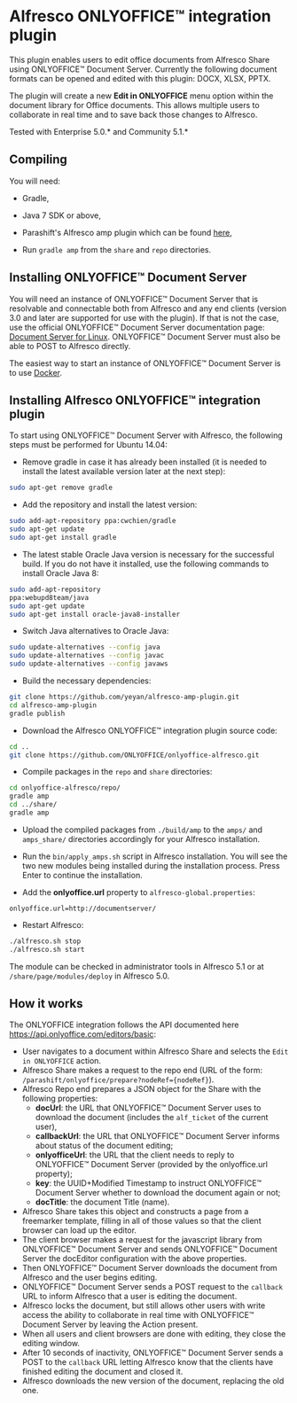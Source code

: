 # Alfresco ONLYOFFICE™ integration plugin

This plugin enables users to edit office documents from Alfresco Share using ONLYOFFICE™ Document Server. Currently the following document formats can be opened and edited with this plugin: DOCX, XLSX, PPTX.

The plugin will create a new **Edit in ONLYOFFICE** menu option within the document library for Office documents. This allows multiple users to collaborate in real time and to save back those changes to Alfresco.

Tested with Enterprise 5.0.\* and Community 5.1.\*


## Compiling

You will need:

* Gradle,

* Java 7 SDK or above,

* Parashift's Alfresco amp plugin which can be found [here](https://bitbucket.org/parashift/alfresco-amp-plugin),

* Run `gradle amp` from the `share` and `repo` directories.


## Installing ONLYOFFICE™ Document Server

You will need an instance of ONLYOFFICE™ Document Server that is resolvable and connectable both from Alfresco and any end clients (version 3.0 and later are supported for use with the plugin). If that is not the case, use the official ONLYOFFICE™ Document Server documentation page: [Document Server for Linux](http://helpcenter.onlyoffice.com/server/linux/document/linux-installation.aspx). ONLYOFFICE™ Document Server must also be able to POST to Alfresco directly.

The easiest way to start an instance of ONLYOFFICE™ Document Server is to use [Docker](https://github.com/ONLYOFFICE/Docker-DocumentServer).


## Installing Alfresco ONLYOFFICE™ integration plugin

To start using ONLYOFFICE™ Document Server with Alfresco, the following steps must be performed for Ubuntu 14.04:

* Remove gradle in case it has already been installed (it is needed to install the latest available version later at the next step):
```bash
sudo apt-get remove gradle
```

* Add the repository and install the latest version:
```bash
sudo add-apt-repository ppa:cwchien/gradle
sudo apt-get update
sudo apt-get install gradle
```

* The latest stable Oracle Java version is necessary for the successful build. If you do not have it installed, use the following commands to install Oracle Java 8: 
```bash
sudo add-apt-repository 
ppa:webupd8team/java
sudo apt-get update
sudo apt-get install oracle-java8-installer
```

* Switch Java alternatives to Oracle Java:
```bash
sudo update-alternatives --config java
sudo update-alternatives --config javac
sudo update-alternatives --config javaws 
```

* Build the necessary dependencies:
```bash
git clone https://github.com/yeyan/alfresco-amp-plugin.git
cd alfresco-amp-plugin
gradle publish
```

* Download the Alfresco ONLYOFFICE™ integration plugin source code: 
```bash
cd ..
git clone https://github.com/ONLYOFFICE/onlyoffice-alfresco.git
```

* Compile packages in the `repo` and `share` directories: 
```bash
cd onlyoffice-alfresco/repo/
gradle amp
cd ../share/
gradle amp
```

* Upload the compiled packages from `./build/amp` to the `amps/` and `amps_share/` directories accordingly for your Alfresco installation.

* Run the `bin/apply_amps.sh` script in Alfresco installation. You will see the two new modules being installed during the installation process. Press Enter to continue the installation.

* Add the **onlyoffice.url** property to `alfresco-global.properties`: 
```
onlyoffice.url=http://documentserver/
```

* Restart Alfresco:
```bash
./alfresco.sh stop
./alfresco.sh start
```

The module can be checked in administrator tools in Alfresco 5.1 or at `/share/page/modules/deploy` in Alfresco 5.0.


## How it works

The ONLYOFFICE integration follows the API documented here https://api.onlyoffice.com/editors/basic:

* User navigates to a document within Alfresco Share and selects the `Edit in ONLYOFFICE` action.
* Alfresco Share makes a request to the repo end (URL of the form: `/parashift/onlyoffice/prepare?nodeRef={nodeRef}`).
* Alfresco Repo end prepares a JSON object for the Share with the following properties:
  * **docUrl**: the URL that ONLYOFFICE™ Document Server uses to download the document (includes the `alf_ticket` of the current user),
  * **callbackUrl**: the URL that ONLYOFFICE™ Document Server informs about status of the document editing;
  * **onlyofficeUrl**: the URL that the client needs to reply to ONLYOFFICE™ Document Server (provided by the onlyoffice.url property);
  * **key**: the UUID+Modified Timestamp to instruct ONLYOFFICE™ Document Server whether to download the document again or not;
  * **docTitle**: the document Title (name).
* Alfresco Share takes this object and constructs a page from a freemarker template, filling in all of those values so that the client browser can load up the editor.
* The client browser makes a request for the javascript library from ONLYOFFICE™ Document Server and sends ONLYOFFICE™ Document Server the docEditor configuration with the above properties.
* Then ONLYOFFICE™ Document Server downloads the document from Alfresco and the user begins editing.
* ONLYOFFICE™ Document Server sends a POST request to the `callback` URL to inform Alfresco that a user is editing the document.
* Alfresco locks the document, but still allows other users with write access the ability to collaborate in real time with ONLYOFFICE™ Document Server by leaving the Action present.
* When all users and client browsers are done with editing, they close the editing window.
* After 10 seconds of inactivity, ONLYOFFICE™ Document Server sends a POST to the `callback` URL letting Alfresco know that the clients have finished editing the document and closed it.
* Alfresco downloads the new version of the document, replacing the old one.
